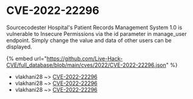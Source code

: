# CVE-2022-22296

Sourcecodester Hospital's Patient Records Management System 1.0 is vulnerable to Insecure Permissions via the id parameter in manage_user endpoint. Simply change the value and data of other users can be displayed.

{% embed url="https://github.com/Live-Hack-CVE/full_database/blob/main/cves/2022/CVE-2022-22296.json" %}


* vlakhani28 ~> [CVE-2022-22296](https://www.alice-snow.ru/2022/database/cve-2022-22296/cve-2022-22296-vlakhani28)
* vlakhani28 ~> [CVE-2022-22296](https://www.alice-snow.ru/2022/database/cve-2022-22296/cve-2022-22296-vlakhani28)
* vlakhani28 ~> [CVE-2022-22296](https://www.alice-snow.ru/2022/database/cve-2022-22296/cve-2022-22296-vlakhani28)